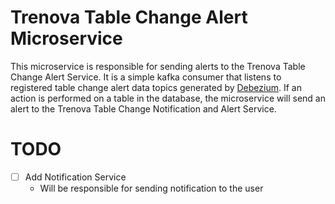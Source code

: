 # Trenova Table Change Alert Microservice

This microservice is responsible for sending alerts to the Trenova Table Change Alert Service. It is a simple kafka consumer that listens to registered table change alert data topics generated by [Debezium](https://debezium.io/). If an action is performed on a table in the database, the microservice will send an alert to the Trenova Table Change Notification and Alert Service.

# TODO

- [ ] Add Notification Service
  - Will be responsible for sending notification to the user
